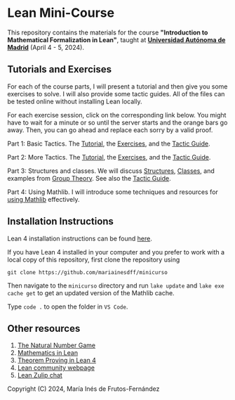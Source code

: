 # Lean Mini-Course

This repository contains the materials for the course **"Introduction to Mathematical Formalization in Lean"**, taught at [**Universidad Autónoma de Madrid**](https://matematicas.uam.es) (April 4 - 5, 2024).

## Tutorials and Exercises
For each of the course parts, I will present a tutorial and then give you some exercises to solve. I will also provide some tactic guides. All of the files can be tested online without installing Lean locally.

For each exercise session, click on the corresponding link below. You might have to wait for a minute or so until the server starts and the orange bars go away. Then, you can go ahead and replace each sorry by a valid proof.

Part 1: Basic Tactics.
The [Tutorial](https://lean.math.hhu.de/#url=https%3A%2F%2Fraw.githubusercontent.com%2Fmariainesdff%2Fminicurso%2Fmaster%2FMinicurso%2F1BasicTactics%2FLogicTutorial.lean), the [Exercises](https://lean.math.hhu.de/#url=https%3A%2F%2Fraw.githubusercontent.com%2Fmariainesdff%2Fminicurso%2Fmaster%2FMinicurso%2F1BasicTactics%2FLogicExercises.lean), and the [Tactic Guide](https://lean.math.hhu.de/#url=https%3A%2F%2Fraw.githubusercontent.com%2Fmariainesdff%2Fminicurso%2Fmaster%2FMinicurso%2F1BasicTactics%2FTactics.lean).


Part 2: More Tactics.
The [Tutorial](https://lean.math.hhu.de/#url=https%3A%2F%2Fraw.githubusercontent.com%2Fmariainesdff%2Fminicurso%2Fmaster%2FMinicurso%2F2MoreTactics%2FFunctionsTutorial.lean), the [Exercises](https://lean.math.hhu.de/#url=https%3A%2F%2Fraw.githubusercontent.com%2Fmariainesdff%2Fminicurso%2Fmaster%2FMinicurso%2F2MoreTactics%2FFunctionsExercises.lean), and the [Tactic Guide](https://lean.math.hhu.de/#url=https%3A%2F%2Fraw.githubusercontent.com%2Fmariainesdff%2Fminicurso%2Fmaster%2FMinicurso%2F2MoreTactics%2FTactics_2.lean).

Part 3: Structures and classes.
We will discuss [Structures](https://lean.math.hhu.de/#url=https%3A%2F%2Fraw.githubusercontent.com%2Fmariainesdff%2Fminicurso%2Fmaster%2FMinicurso%2F2MoreTactics%2FFunctionsExercises.lean), [Classes](https://lean.math.hhu.de/#url=https%3A%2F%2Fraw.githubusercontent.com%2Fmariainesdff%2Fminicurso%2Fmaster%2FMinicurso%2F2MoreTactics%2FFunctionsExercises.lean), and examples from [Group Theory](https://lean.math.hhu.de/#url=https%3A%2F%2Fraw.githubusercontent.com%2Fmariainesdff%2Fminicurso%2Fmaster%2FMinicurso%2F2MoreTactics%2FFunctionsExercises.lean). See also the [Tactic Guide](https://raw.githubusercontent.com/mariainesdff/minicurso/master/Minicurso/3Structures/Tactics_3.lean).

Part 4: Using Mathlib.
I will introduce some techniques and resources for [using Mathlib](https://lean.math.hhu.de/#url=https%3A%2F%2Fraw.githubusercontent.com%2Fmariainesdff%2Fminicurso%2Fmaster%2FMinicurso%2F4Mathlib%2FUsingMathlib.lean) effectively.

## Installation Instructions
Lean 4 installation instructions can be found [here](https://leanprover-community.github.io/get_started.html).

If you have Lean 4 installed in your computer and you prefer to work with a local copy of this repository, first clone the repository using
```
git clone https://github.com/mariainesdff/minicurso
```

Then navigate to the `minicurso` directory and run `lake update` and `lake exe cache get` to get an updated version of the Mathlib cache.

Type `code .` to open the folder in `VS Code`.

## Other resources

1. [The Natural Number Game](https://adam.math.hhu.de/\#/g/hhu-adam/NNG4)
2. [Mathematics in Lean](https://leanprover-community.github.io/mathematics_in_lean/)
3. [Theorem Proving in Lean 4](https://leanprover.github.io/theorem_proving_in_lean4/)
4. [Lean community webpage](https://leanprover-community.github.io/)
5. [Lean Zulip chat](https://leanprover.zulipchat.com/)

Copyright (C) 2024, María Inés de Frutos-Fernández
